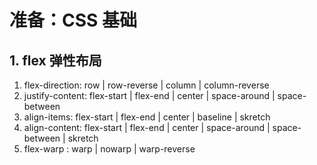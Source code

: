 # 准备：CSS 基础

## 1. flex 弹性布局

1. flex-direction: row \| row-reverse \| column \| column-reverse
2. justify-content: flex-start \| flex-end \| center \| space-around \| space-between
3. align-items: flex-start \| flex-end \| center \| baseline \| skretch
4. align-content: flex-start \| flex-end \| center \| space-around \| space-between \| skretch
5. flex-warp : warp \| nowarp \| warp-reverse

